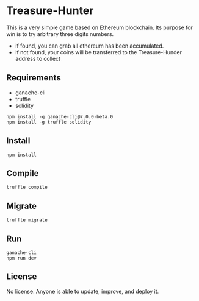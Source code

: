 # Treasure-Hunter
This is a very simple game based on Ethereum blockchain. Its purpose for win is to try arbitrary three digits numbers.
 - if found, you can grab all ethereum has been accumulated.
 - if not found, your coins will be transferred to the Treasure-Hunder address to collect  

Requirements
----------
 - ganache-cli 
 - truffle 
 - solidity
~~~
npm install -g ganache-cli@7.0.0-beta.0
npm install -g truffle solidity
~~~
 
Install
----------
~~~
npm install 
~~~

Compile
-------
~~~
truffle compile
~~~

Migrate
-------
~~~
truffle migrate
~~~
Run
---
~~~
ganache-cli
npm run dev
~~~
License
-------
No license. Anyone is able to update, improve, and deploy it. 